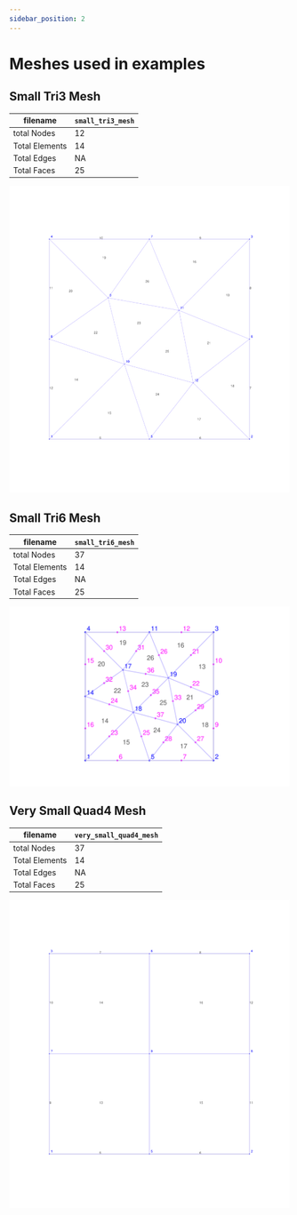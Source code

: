 ```yaml
---
sidebar_position: 2
---
```


# Meshes used in examples

## Small Tri3 Mesh

| filename       | `small_tri3_mesh` |
| -------------- | ----------------- |
| total Nodes    | 12                |
| Total Elements | 14                |
| Total Edges    | NA                |
| Total Faces    | 25                |

![Small Tri3 Mesh](/img/blog/small_tri3_mesh.svg)

## Small Tri6 Mesh

| filename       | `small_tri6_mesh` |
| -------------- | ----------------- |
| total Nodes    | 37                |
| Total Elements | 14                |
| Total Edges    | NA                |
| Total Faces    | 25                |

![Small Tri6 Mesh](/img/blog/small_tri6_mesh.svg)

## Very Small Quad4 Mesh

| filename       | `very_small_quad4_mesh` |
| -------------- | ----------------------- |
| total Nodes    | 37                      |
| Total Elements | 14                      |
| Total Edges    | NA                      |
| Total Faces    | 25                      |

![Small Tri6 Mesh](/img/blog/very_small_quad4_mesh.svg)

